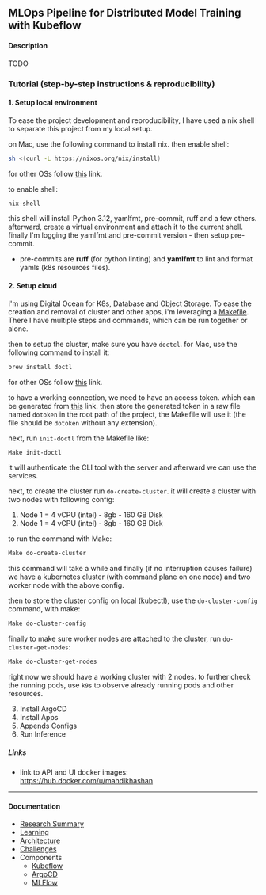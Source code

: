 MLOps Pipeline for Distributed Model Training with Kubeflow
---

#### Description

TODO

### Tutorial (step-by-step instructions & reproducibility)

#### 1. Setup local environment

To ease the project development and reproducibility, I have used a nix shell to separate this project from my local setup.

on Mac, use the following command to install nix. then enable shell:
```bash
sh <(curl -L https://nixos.org/nix/install)
```

for other OSs follow [this](https://nixos.org/download/) link.

to enable shell:
```bash
nix-shell
```

this shell will install Python 3.12, yamlfmt, pre-commit, ruff and a few others. afterward, create a virtual environment and 
attach it to the current shell. finally I'm logging the yamlfmt and pre-commit version - then setup pre-commit.

- pre-commits are **ruff** (for python linting) and **yamlfmt** to lint and format yamls (k8s resources files).

#### 2. Setup cloud

I'm using Digital Ocean for K8s, Database and Object Storage. To ease the creation and removal of cluster and other apps, 
i'm leveraging a [Makefile](./Makefile). There I have multiple steps and commands, which can be run together or alone.

then to setup the cluster, make sure you have `doctcl`. for Mac, use the following command to install it:

```bash
brew install doctl
```

for other OSs follow [this](https://docs.digitalocean.com/reference/doctl/how-to/install/) link.

to have a working connection, we need to have an access token. which can be generated from [this](https://docs.digitalocean.com/reference/api/create-personal-access-token/) link.
then store the generated token in a raw file named `dotoken` in the root path of the project, the Makefile will use it (the file should be `dotoken` without any extension).

next, run `init-doctl` from the Makefile like:

```bash
Make init-doctl
```

it will authenticate the CLI tool with the server and afterward we can use the services.

next, to create the cluster run `do-create-cluster`. it will create a cluster with two nodes with following config:

1. Node 1 = 4 vCPU (intel) - 8gb - 160 GB Disk
2. Node 1 = 4 vCPU (intel) - 8gb - 160 GB Disk

to run the command with Make:

```bash
Make do-create-cluster
```

this command will take a while and finally (if no interruption causes failure) we have a kubernetes cluster (with command plane on one node) and 
two worker node with the above config.

then to store the cluster config on local (kubectl), use the `do-cluster-config` command, with make:

```bash
Make do-cluster-config
```

finally to make sure worker nodes are attached to the cluster, run `do-cluster-get-nodes`:

```bash
Make do-cluster-get-nodes
```

right now we should have a working cluster with 2 nodes. to further check the running pods, use `k9s` to observe already running
pods and other resources. 

3. Install ArgoCD
4. Install Apps
5. Appends Configs
6. Run Inference

##### Links 

- link to API and UI docker images: https://hub.docker.com/u/mahdikhashan

---

#### Documentation

- [Research Summary](./docs/RESEARCH_SUMMARY.md)
- [Learning](./docs/LEARNINGS.md)
- [Architecture](./docs/ARCH.md)
- [Challenges](./docs/CHALLENGES.md)
- Components
  - [Kubeflow](./docs/KUEBFLOW.md)
  - [ArgoCD](./docs/ARGO.md)
  - [MLFlow](./apps/registry/mlflow/README.md)
